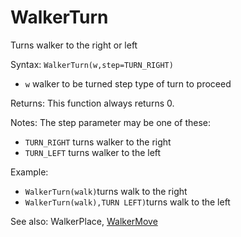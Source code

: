 # WalkerTurn

Turns walker to the right or left

Syntax: `WalkerTurn(w,step=TURN_RIGHT)`

* `w` walker to be turned step type of turn to proceed

Returns: This function always returns 0.

Notes: The step parameter may be one of these:

* `TURN_RIGHT` turns walker to the right 
* `TURN_LEFT` turns walker to the left 

Example: 

* `WalkerTurn(walk)`turns walk to the right 
* `WalkerTurn(walk),TURN LEFT)`turns walk to the left

See also: WalkerPlace, [WalkerMove](/api-native-functions/walkermove.md)

